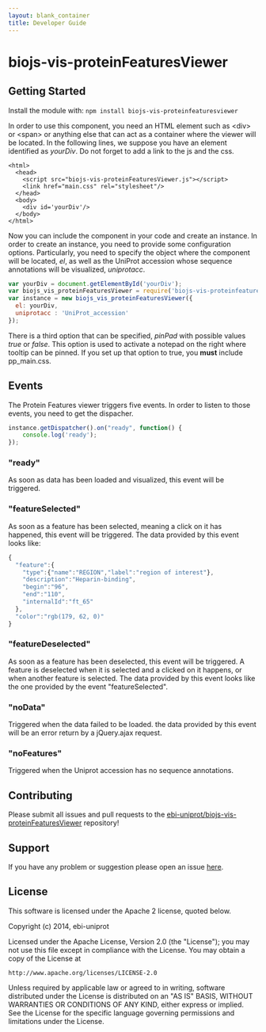 ```yaml
---
layout: blank_container
title: Developer Guide
---
```


# biojs-vis-proteinFeaturesViewer

## Getting Started
Install the module with: `npm install biojs-vis-proteinfeaturesviewer`

In order to use this component, you need an HTML element such as <div\> or <span\> or anything else that can act as a container where the viewer will be located. In the following lines, we suppose you have an element identified as *yourDiv*. Do not forget to add a link to the js and the css.

```
<html>
  <head>
    <script src="biojs-vis-proteinFeaturesViewer.js"></script>
    <link href="main.css" rel="stylesheet"/>
  </head>
  <body>
    <div id='yourDiv'/>
  </body>
</html>
```

Now you can include the component in your code and create an instance. In order to create an instance, you need to provide some configuration options. Particularly, you need to specify the object where the component will be located, *el*, as well as the UniProt accession whose sequence annotations will be visualized, *uniprotacc*. 

```javascript
var yourDiv = document.getElementById('yourDiv');
var biojs_vis_proteinFeaturesViewer = require('biojs-vis-proteinfeaturesviewer');
var instance = new biojs_vis_proteinFeaturesViewer({
  el: yourDiv, 
  uniprotacc : 'UniProt_accession'
});
```

There is a third option that can be specified, *pinPad* with possible values *true* or *false*. This option is used to activate a notepad on the right where tooltip can be pinned. If you set up that option to true, you **must** include pp_main.css.

## Events
The Protein Features viewer triggers five events. In order to listen to those events, you need to get the dispacher.

```javascript
instance.getDispatcher().on("ready", function() {
    console.log('ready');
});
``` 

### "ready"
As soon as data has been loaded and visualized, this event will be triggered.

### "featureSelected"
As soon as a feature has been selected, meaning a click on it has happened, this event will be triggered. The data provided by this event looks like:

```javascript
{
  "feature":{
    "type":{"name":"REGION","label":"region of interest"},
    "description":"Heparin-binding",
    "begin":"96",
    "end":"110",
    "internalId":"ft_65"
  },
  "color":"rgb(179, 62, 0)"
}
```

### "featureDeselected"
As soon as a feature has been deselected, this event will be triggered. A feature is deselected when it is selected and a clicked on it happens, or when another feature is selected. The data provided by this event looks like the one provided by the event "featureSelected".

### "noData"
Triggered when the data failed to be loaded. the data provided by this event will be an error return by a jQuery.ajax request.

### "noFeatures"
Triggered when the Uniprot accession has no sequence annotations.

## Contributing
Please submit all issues and pull requests to the [ebi-uniprot/biojs-vis-proteinFeaturesViewer](http://github.com/ebi-uniprot/biojs-vis-proteinFeaturesViewer) repository!

## Support
If you have any problem or suggestion please open an issue [here](https://github.com/ebi-uniprot/biojs-vis-proteinFeaturesViewer/issues).

## License 
This software is licensed under the Apache 2 license, quoted below.

Copyright (c) 2014, ebi-uniprot

Licensed under the Apache License, Version 2.0 (the "License"); you may not
use this file except in compliance with the License. You may obtain a copy of
the License at

    http://www.apache.org/licenses/LICENSE-2.0

Unless required by applicable law or agreed to in writing, software
distributed under the License is distributed on an "AS IS" BASIS, WITHOUT
WARRANTIES OR CONDITIONS OF ANY KIND, either express or implied. See the
License for the specific language governing permissions and limitations under
the License.
